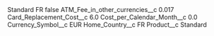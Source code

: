 <?xml version="1.0" encoding="UTF-8"?>
<CustomMetadata xmlns="http://soap.sforce.com/2006/04/metadata" xmlns:xsi="http://www.w3.org/2001/XMLSchema-instance" xmlns:xsd="http://www.w3.org/2001/XMLSchema">
    <label>Standard FR</label>
    <protected>false</protected>
    <values>
        <field>ATM_Fee_in_other_currencies__c</field>
        <value xsi:type="xsd:double">0.017</value>
    </values>
    <values>
        <field>Card_Replacement_Cost__c</field>
        <value xsi:type="xsd:double">6.0</value>
    </values>
    <values>
        <field>Cost_per_Calendar_Month__c</field>
        <value xsi:type="xsd:double">0.0</value>
    </values>
    <values>
        <field>Currency_Symbol__c</field>
        <value xsi:type="xsd:string">EUR</value>
    </values>
    <values>
        <field>Home_Country__c</field>
        <value xsi:type="xsd:string">FR</value>
    </values>
    <values>
        <field>Product__c</field>
        <value xsi:type="xsd:string">Standard</value>
    </values>
</CustomMetadata>
